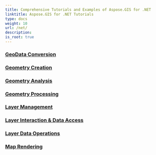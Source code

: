 ```yaml
---
title: Comprehensive Tutorials and Examples of Aspose.GIS for .NET 
linktitle: Aspose.GIS for .NET Tutorials
type: docs
weight: 10
url: /net/
description:
is_root: true
---
```


### [GeoData Conversion](./geo-data-conversion/)

### [Geometry Creation](./geometry-creation/)

### [Geometry Analysis](./geometry-analysis/)

### [Geometry Processing](./geometry-processing/)

### [Layer Management](./layer-management/)

### [Layer Interaction & Data Access](./layer-interaction-and-data-access/)

### [Layer Data Operations](./layer-data-operations/)

### [Map Rendering](./map-rendering/)

